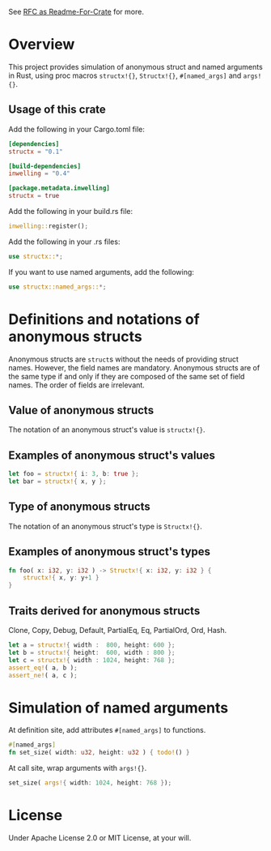 See [RFC as Readme-For-Crate](https://github.com/oooutlk/structx/blob/main/README.md)
for more.
 
# Overview

This project provides simulation of anonymous struct and named arguments in
Rust, using proc macros `structx!{}`, `Structx!{}`, `#[named_args]` and
`args!{}`.

## Usage of this crate

Add the following in your Cargo.toml file:

```toml
[dependencies]
structx = "0.1"

[build-dependencies]
inwelling = "0.4"

[package.metadata.inwelling]
structx = true
```

Add the following in your build.rs file:

```rust
inwelling::register();
```

Add the following in your .rs files:

```rust
use structx::*;
```

If you want to use named arguments, add the following:

```rust
use structx::named_args::*;
```

# Definitions and notations of anonymous structs

Anonymous structs are `struct`s without the needs of providing struct names.
However, the field names are mandatory. Anonymous structs are of the same type
if and only if they are composed of the same set of field names. The order of
fields are irrelevant.

## Value of anonymous structs

The notation of an anonymous struct's value is `structx!{}`.

## Examples of anonymous struct's values

```rust
let foo = structx!{ i: 3, b: true };
let bar = structx!{ x, y };
```

## Type of anonymous structs

The notation of an anonymous struct's type is `Structx!{}`.

## Examples of anonymous struct's types

```rust
fn foo( x: i32, y: i32 ) -> Structx!{ x: i32, y: i32 } {
    structx!{ x, y: y+1 }
}
```

## Traits derived for anonymous structs

Clone, Copy, Debug, Default, PartialEq, Eq, PartialOrd, Ord, Hash.

```rust
let a = structx!{ width :  800, height: 600 };
let b = structx!{ height:  600, width : 800 };
let c = structx!{ width : 1024, height: 768 };
assert_eq!( a, b );
assert_ne!( a, c );
```

# Simulation of named arguments

At definition site, add attributes `#[named_args]` to functions.

```rust
#[named_args]
fn set_size( width: u32, height: u32 ) { todo!() }
```

At call site, wrap arguments with `args!{}`.

```rust
set_size( args!{ width: 1024, height: 768 });
```

# License

Under Apache License 2.0 or MIT License, at your will.
